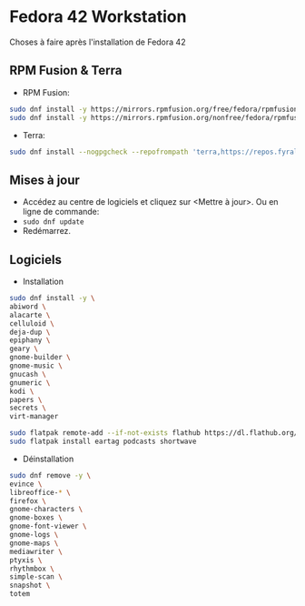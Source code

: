 # Fedora 42 Workstation

Choses à faire après l'installation de Fedora 42

## RPM Fusion & Terra

* RPM Fusion:
```sh
sudo dnf install -y https://mirrors.rpmfusion.org/free/fedora/rpmfusion-free-release-$(rpm -E %fedora).noarch.rpm
sudo dnf install -y https://mirrors.rpmfusion.org/nonfree/fedora/rpmfusion-nonfree-release-$(rpm -E %fedora).noarch.rpm
```

* Terra:
```sh
sudo dnf install --nogpgcheck --repofrompath 'terra,https://repos.fyralabs.com/terra$releasever' terra-release
```

## Mises à jour
* Accédez au centre de logiciels et cliquez sur <Mettre à jour>. Ou en ligne de commande:
* `sudo dnf update`
* Redémarrez.

## Logiciels

* Installation
```sh
sudo dnf install -y \
abiword \
alacarte \
celluloid \
deja-dup \
epiphany \
geary \
gnome-builder \
gnome-music \
gnucash \
gnumeric \
kodi \
papers \
secrets \
virt-manager

sudo flatpak remote-add --if-not-exists flathub https://dl.flathub.org/repo/flathub.flatpakrepo
sudo flatpak install eartag podcasts shortwave
```

* Déinstallation
```sh
sudo dnf remove -y \
evince \
libreoffice-* \
firefox \
gnome-characters \
gnome-boxes \
gnome-font-viewer \
gnome-logs \
gnome-maps \
mediawriter \
ptyxis \
rhythmbox \
simple-scan \
snapshot \
totem
```
